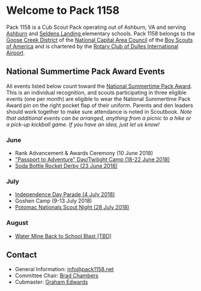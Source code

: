 # Welcome to Pack 1158

Pack 1158 is a Cub Scout Pack operating out of Ashburn, VA and serving
[Ashburn](https://www.lcps.org/ashburn) and [Seldens Landing
](https://www.lcps.org/seldenslanding) elementary schools. Pack 1158 belongs to
the [Goose Creek District](https://www.ncacbsa.org/goose-creek/) of the
[National Capital Area Council](https://www.ncacbsa.org/) of the [Boy Scouts of
America](https://www.scouting.org/) and is chartered by the [Rotary Club of
Dulles International Airport](http://dullesairportrotary.org/).

## National Summertime Pack Award Events

All events listed below count toward the [National Summertime Pack
Award](https://www.scouting.org/awards/awards-central/national-summertime/).
This is an individual recognition, and scouts participating in three eligible
events (one per month) are eligible to wear the National Summertime Pack Award
pin on the right pocket flap of their uniform.  Parents and den leaders should
work together to make sure attendance is noted in Scoutbook. _Note that
additional events can be arranged, anything from a picnic to a hike or a
pick-up kickball game. If you have an idea, just let us know!_

### June

- Rank Advancement & Awards Ceremony (10 June 2018)
- ["Passport to Adventure" Day/Twilight Camp (18-22 June 2018)](events/passport-to-adventure.md)
- [Soda Bottle Rocket Derby (23 June 2018)](events/soda-bottle-rocket-derby.md)

### July

- [Independence Day Parade (4 July 2018)](events/independence-day-parade.md)
- Goshen Camp (9-13 July 2018)
- [Potomac Nationals Scout Night (28 July 2018)](events/potomac-nationals-scout-night.md)

### August

- [Water Mine Back to School Blast (TBD)](events/water-mine-back-to-school-blast.md)

## Contact

- General Information: [info@pack1158.net](mailto:info@pack1158.net)
- Committee Chair: [Brad Chambers](mailto:cchair@pack1158.net)
- Cubmaster: [Graham Edwards](mailto:cubmaster@pack1158.net)
